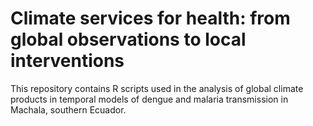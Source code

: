 # Climate services for health: from global observations to local interventions

This repository contains R scripts used in the analysis of global climate products in temporal models of dengue and malaria transmission in Machala, southern Ecuador.

